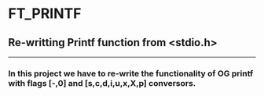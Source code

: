 # **FT_PRINTF**
## **Re-writting Printf function from <stdio.h>** 
---
### In this project we have to re-write the functionality of OG printf with flags [-,0] and [s,c,d,i,u,x,X,p] conversors.